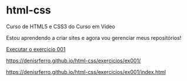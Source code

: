 # html-css
 Curso de HTML5 e CSS3 do Curso em Vídeo

Estou aprendendo a criar sites e agora vou gerenciar meus repositórios!

<a href="">
Executar o exercicio 001

 
 https://denisrferro.github.io/html-css/exercicios/ex001/
 
 https://denisrferro.github.io/html-css/exercicios/ex001/index.html
